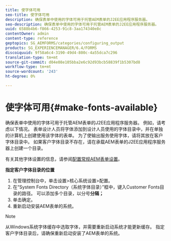 ```yaml
---
title: 使字体可用
seo-title: 使字体可用
description: 确保表单中使用的字体可用于托管AEM表单的J2EE应用程序服务器。
seo-description: 确保表单中使用的字体可用于托管AEM表单的J2EE应用程序服务器。
uuid: 6588b4b6-f866-4253-91c8-3aa174340e8c
contentOwner: admin
content-type: reference
geptopics: SG_AEMFORMS/categories/configuring_output
products: SG_EXPERIENCEMANAGER/6.4/FORMS
discoiquuid: 9f58a6c4-3190-49d4-800c-4a55dca7c296
translation-type: tm+mt
source-git-commit: d04e08e105bba2e6c92d93bcb58839f1b5307bd8
workflow-type: tm+mt
source-wordcount: '243'
ht-degree: 0%

---
```



# 使字体可用{#make-fonts-available}

确保表单中使用的字体可用于托管AEM表单的J2EE应用程序服务器。 例如，请考虑以下情况。 表单设计人员将字体添加到设计人员使用的字体目录中，并在单独的计算机上创建使用该字体的表单。 为了使输出服务使用字体，请将其放在客户字体目录中。 如果客户字体目录不存在，请在承载AEM表单的J2EE应用程序服务器上创建一个目录。

有关其他字体设置的信息，请参阅[配置常规AEM表单设置](/help/forms/using/admin-help/configure-general-aem-forms-settings.md#configure-general-aem-forms-settings)。

**指定客户字体目录的位置**

1. 在管理控制台中，单击设置>核心系统设置>配置。
1. 在“System Fonts Directory（系统字体目录）”框中，键入Customer Fonts目录的路径。 可以添加多个目录，以分号&#x200B;**分隔；**
1. 单击确定。
1. 重新启动安装AEM表单的系统。

>[!NOTE]
>
>从Windows系统字体缓存中选取字体，并需要重新启动系统才能更新缓存。 指定客户字体目录后，请确保重新启动安装了AEM表单的系统。

